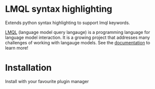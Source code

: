 
# LMQL syntax highlighting
Extends python syntax highlighting to support lmql keywords.

[LMQL](https://github.com/eth-sri/lmql) (language model query langauge) is a programming language for language model interaction. It is a growing project that addresses many challenges of working with langauge models. See the [documentation](https://docs.lmql.ai/en/latest/) to learn more!

# Installation
Install with your favourite plugin manager


